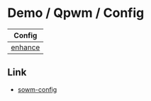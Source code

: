 

# Demo / Qpwm / Config

| Config |
| --- |
| [enhance](enhance) |


## Link

* [sowm-config](https://github.com/samwhelp/note-about-sowm/tree/gh-pages/_demo/config/sowm-config/enhance)
